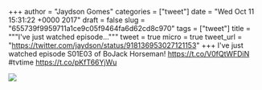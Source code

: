 
+++
author = "Jaydson Gomes"
categories = ["tweet"]
date = "Wed Oct 11 15:31:22 +0000 2017"
draft = false
slug = "655739f9959711a1ce9c05f9464fa6d62cd8c970"
tags = ["tweet"]
title = """I've just watched episode..."""
tweet = true
micro = true
tweet_url = "https://twitter.com/jaydson/status/918136953027121153"
+++
I've just watched episode S01E03 of BoJack Horseman! https://t.co/V0fQtWFDiN #tvtime https://t.co/pKfT66YjWu

![](/images/tweet-media/918136953027121153-DL3gsPXX0AEFuLB.jpg)